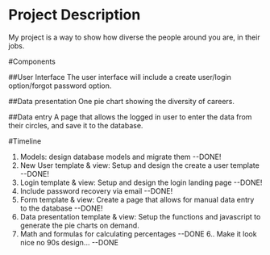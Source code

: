 
# Project Description 
My project is a way to show how diverse the people around you are, in their jobs.  
 
#Components 
 
##User Interface 
The user interface will include a create user/login option/forgot password option.
 
##Data presentation 
One pie chart showing the diversity of careers. 
 
##Data entry 
A page that allows the logged in user to enter the data from their circles, and save it to the database. 
 
#Timeline 
 
1. Models: design database models and migrate them 
	--DONE!
2. New User template & view: Setup and design the create a user template 
  	--DONE!
3. Login template & view: Setup and design the login landing page 
	--DONE!
  1. Include password recovery via email 
  		--DONE!
4. Form template & view: Create a page that allows for manual data entry to the database 
	--DONE!
5. Data presentation template & view: Setup the functions and javascript to generate the pie charts on demand. 
  1. Math and formulas for calculating percentages
 	--DONE 
6.. Make it look nice no 90s design...
	--DONE


 